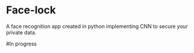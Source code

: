 # Face-lock
A face recognition app created in python implementing CNN to secure your private data.

#In progress
